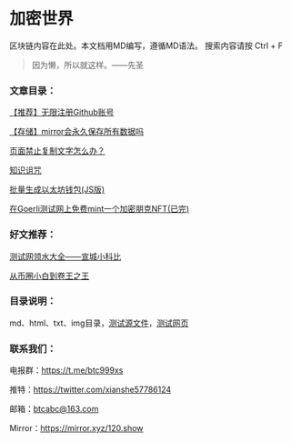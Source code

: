 # 加密世界
区块链内容在此处。本文档用MD编写，遵循MD语法。
搜索内容请按 Ctrl + F

> 因为懒，所以就这样。——先圣

### 文章目录：

[【推荐】无限注册Github账号](./html/2023/3/16.html)

[【存储】mirror会永久保存所有数据吗](./html/2023/3/17.html)

[页面禁止复制文字怎么办？](./html/2023/3/51.html)

[知识诅咒](./html/2023/3/5.html)

[批量生成以太坊钱包(JS版)](./html/2023/3/2.html)

[在Goerli测试网上免费mint一个加密朋克NFT(已完)](./html/2023/3/1.html)

### 好文推荐：

[测试网领水大全——宣城小科比](https://mirror.xyz/0xc9f6977cF31F9deCdD2c24DF92aa621e4259469B/23utnk6rJs_Dpd3BOugGPHeSSF8njXTYYt7GZPLmk_A)

[从币圈小白到卷王之王](https://mirror.xyz/0x0b2bD7a36bab75d62a5D9204af6Cc79Fe63b8699/uDQ1-_x3tbErna2apYJ4iv9rR4I-DnkNQNm6PQrw-Rc)

### 目录说明：

md、html、txt、img目录，[测试源文件](./md/test.md)，[测试网页](./html/test.html)

### 联系我们：

电报群：https://t.me/btc999xs

推特：https://twitter.com/xianshe57786124

邮箱：btcabc@163.com

Mirror：https://mirror.xyz/120.show


